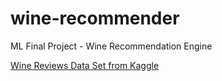 # wine-recommender 
ML Final Project - Wine Recommendation Engine 

[Wine Reviews Data Set from Kaggle](https://www.kaggle.com/zynicide/wine-reviews)
